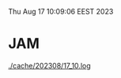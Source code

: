 Thu Aug 17 10:09:06 EEST 2023
# JAM
<a href='./cache/202308/17_10.log'>./cache/202308/17_10.log</a>

